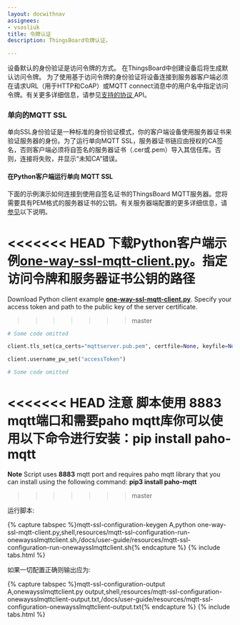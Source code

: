 ```yaml
---
layout: docwithnav
assignees:
- vsosliuk
title: 令牌认证
description: ThingsBoard令牌认证。

---
```


设备默认的身份验证是访问令牌的方式。
在ThingsBoard中创建设备后将生成默认访问令牌。
为了使用基于访问令牌的身份验证将设备连接到服务器客户端必须在请求URL（用于HTTP和CoAP）或MQTT connect消息中的用户名中指定访问令牌。有关更多详细信息，请参见[支持的协议 ](/docs/reference/protocols/)API。

### 单向的MQTT SSL
 
单向SSL身份验证是一种标准的身份验证模式，你的客户端设备使用服务器证书来验证服务器的身份。为了运行单向MQTT SSL，服务器证书链应由授权的CA签名，否则客户端必须将自签名的服务器证书（.cer或.pem）导入其信任库。否则，连接将失败，并显示“未知CA”错误。

#### 在Python客户端运行单向 MQTT SSL

下面的示例演示如何连接到使用自签名证书的ThingsBoard MQTT服务器。您将需要具有PEM格式的服务器证书的公钥。有关服务器端配置的更多详细信息，请[参见](/docs/user-guide/mqtt-over-ssl/#self-signed-certificate-generation)以下说明。

<<<<<<< HEAD
下载Python客户端示例[**one-way-ssl-mqtt-client.py**](https://raw.githubusercontent.com/thingsboard/thingsboard/master/tools/src/main/python/one-way-ssl-mqtt-client.py)。指定访问令牌和服务器证书公钥的路径
=======
Download Python client example [**one-way-ssl-mqtt-client.py**](/docs/user-guide/resources/mqtt-over-ssl/one-way-ssl-mqtt-client.py).
Specify your access token and path to the public key of the server certificate.
>>>>>>> master

```python
# Some code omitted

client.tls_set(ca_certs="mqttserver.pub.pem", certfile=None, keyfile=None, cert_reqs=ssl.CERT_REQUIRED, tls_version=ssl.PROTOCOL_TLSv1, ciphers=None);

client.username_pw_set("accessToken")

# Some code omitted
```

<<<<<<< HEAD
**注意** 脚本使用 **8883** mqtt端口和需要paho mqtt库你可以使用以下命令进行安装：**pip install paho-mqtt**
=======
**Note** Script uses **8883** mqtt port and requires paho mqtt library that you can install using the following command: **pip3 install paho-mqtt**
>>>>>>> master
 
运行脚本:

{% capture tabspec %}mqtt-ssl-configuration-keygen
A,python one-way-ssl-mqtt-client.py,shell,resources/mqtt-ssl-configuration-run-onewaysslmqttclient.sh,/docs/user-guide/resources/mqtt-ssl-configuration-run-onewaysslmqttclient.sh{% endcapture %}
{% include tabs.html %}         

如果一切配置正确则输出应为:

{% capture tabspec %}mqtt-ssl-configuration-output
A,onewaysslmqttclient.py output,shell,resources/mqtt-ssl-configuration-onewaysslmqttclient-output.txt,/docs/user-guide/resources/mqtt-ssl-configuration-onewaysslmqttclient-output.txt{% endcapture %}
{% include tabs.html %}